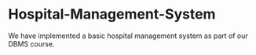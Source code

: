 # Hospital-Management-System
We have implemented a basic hospital management system as part of our DBMS course.
